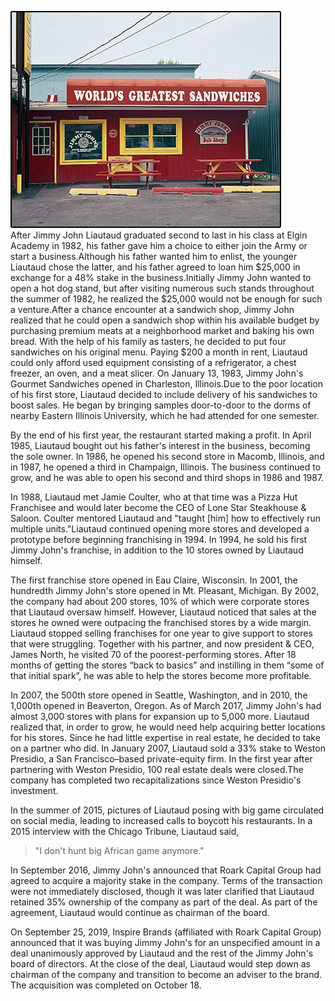 ![original store](JJ_original_store_010314.webp)  
After Jimmy John Liautaud graduated second to last in his class at Elgin Academy in 1982, his father gave him a choice to either join the Army or start a business.Although his father wanted him to enlist, the younger Liautaud chose the latter, and his father agreed to loan him $25,000 in exchange for a 48% stake in the business.Initially Jimmy John wanted to open a hot dog stand, but after visiting numerous such stands throughout the summer of 1982, he realized the $25,000 would not be enough for such a venture.After a chance encounter at a sandwich shop, Jimmy John realized that he could open a sandwich shop within his available budget by purchasing premium meats at a neighborhood market and baking his own bread. With the help of his family as tasters, he decided to put four sandwiches on his original menu. Paying $200 a month in rent, Liautaud could only afford used equipment consisting of a refrigerator, a chest freezer, an oven, and a meat slicer.
On January 13, 1983, Jimmy John's Gourmet Sandwiches opened in Charleston, Illinois.Due to the poor location of his first store, Liautaud decided to include delivery of his sandwiches to boost sales. He began by bringing samples door-to-door to the dorms of nearby Eastern Illinois University, which he had attended for one semester.

By the end of his first year, the restaurant started making a profit. In April 1985, Liautaud bought out his father's interest in the business, becoming the sole owner. In 1986, he opened his second store in Macomb, Illinois, and in 1987, he opened a third in Champaign, Illinois. The business continued to grow, and he was able to open his second and third shops in 1986 and 1987.

In 1988, Liautaud met Jamie Coulter, who at that time was a Pizza Hut Franchisee and would later become the CEO of Lone Star Steakhouse & Saloon. Coulter mentored Liautaud and "taught [him] how to effectively run multiple units."Liautaud continued opening more stores and developed a prototype before beginning franchising in 1994. In 1994, he sold his first Jimmy John's franchise, in addition to the 10 stores owned by Liautaud himself.

The first franchise store opened in Eau Claire, Wisconsin. In 2001, the hundredth Jimmy John's store opened in Mt. Pleasant, Michigan. By 2002, the company had about 200 stores, 10% of which were corporate stores that Liautaud oversaw himself. However, Liautaud noticed that sales at the stores he owned were outpacing the franchised stores by a wide margin. Liautaud stopped selling franchises for one year to give support to stores that were struggling. Together with his partner, and now president & CEO, James North, he visited 70 of the poorest-performing stores. After 18 months of getting the stores “back to basics” and instilling in them “some of that initial spark”, he was able to help the stores become more profitable.

In 2007, the 500th store opened in Seattle, Washington, and in 2010, the 1,000th opened in Beaverton, Oregon. As of March 2017, Jimmy John's had almost 3,000 stores with plans for expansion up to 5,000 more. Liautaud realized that, in order to grow, he would need help acquiring better locations for his stores. Since he had little expertise in real estate, he decided to take on a partner who did. In January 2007, Liautaud sold a 33% stake to Weston Presidio, a San Francisco–based private-equity firm. In the first year after partnering with Weston Presidio, 100 real estate deals were closed.The company has completed two recapitalizations since Weston Presidio's investment.

In the summer of 2015, pictures of Liautaud posing with big game circulated on social media, leading to increased calls to boycott his restaurants. In a 2015 interview with the Chicago Tribune, Liautaud said, 
> "I don't hunt big African game anymore."

In September 2016, Jimmy John's announced that Roark Capital Group had agreed to acquire a majority stake in the company. Terms of the transaction were not immediately disclosed, though it was later clarified that Liautaud retained 35% ownership of the company as part of the deal. As part of the agreement, Liautaud would continue as chairman of the board.

On September 25, 2019, Inspire Brands (affiliated with Roark Capital Group) announced that it was buying Jimmy John's for an unspecified amount in a deal unanimously approved by Liautaud and the rest of the Jimmy John's board of directors. At the close of the deal, Liautaud would step down as chairman of the company and transition to become an adviser to the brand. The acquisition was completed on October 18.
